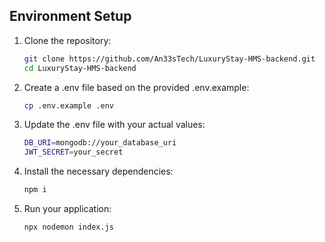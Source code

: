 ## Environment Setup

1. Clone the repository:

   ```bash
   git clone https://github.com/An33sTech/LuxuryStay-HMS-backend.git
   cd LuxuryStay-HMS-backend
2. Create a .env file based on the provided .env.example:
   ```bash
   cp .env.example .env
3. Update the .env file with your actual values:
   ```bash
   DB_URI=mongodb://your_database_uri
   JWT_SECRET=your_secret
4. Install the necessary dependencies:
   ```bash
   npm i
5. Run your application:
   ```bash
   npx nodemon index.js
